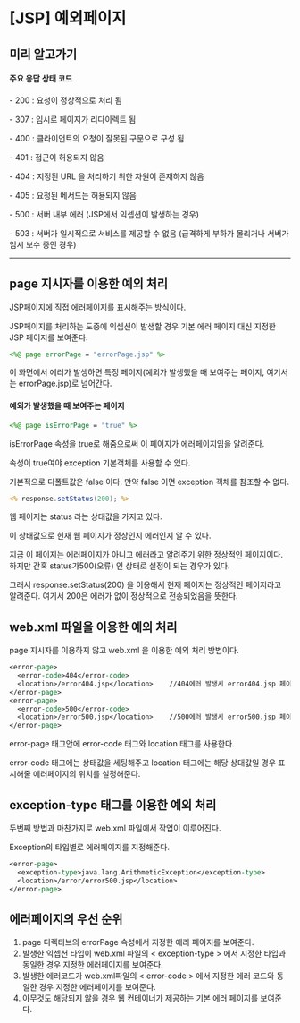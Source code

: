# [JSP] 예외페이지

## 미리 알고가기

#### 주요 응답 상태 코드

\- 200 : 요청이 정상적으로 처리 됨

\- 307 : 임시로 페이지가 리다이렉트 됨

\- 400 : 클라이언트의 요청이 잘못된 구문으로 구성 됨

\- 401 : 접근이 허용되지 않음

\- 404 : 지정된 URL 을 처리하기 위한 자원이 존재하지 않음

\- 405 : 요청된 메서드는 허용되지 않음

\- 500 : 서버 내부 에러 (JSP에서 익셉션이 발생하는 경우)
 
\- 503 : 서버가 일시적으로 서비스를 제공할 수 없음 (급격하게 부하가 몰리거나 서버가 임시 보수 중인 경우)



---



## page 지시자를 이용한 예외 처리

JSP페이지에 직접 에러페이지를 표시해주는 방식이다.

JSP페이지를 처리하는 도중에 익셉션이 발생할 경우 기본 에러 페이지 대신 지정한 JSP 페이지를 보여준다.

```Jsp
<%@ page errorPage = "errorPage.jsp" %>
```

이 화면에서 에러가 발생하면 특정 페이지(예외가 발생했을 때 보여주는 페이지, 여기서는 errorPage.jsp)로 넘어간다.



#### 예외가 발생했을 때 보여주는 페이지 

```Jsp
<%@ page isErrorPage = "true" %>
```

isErrorPage 속성을 true로 해줌으로써 이 페이지가 에러페이지임을 알려준다.

속성이 true여야 exception 기본객체를 사용할 수 있다.

기본적으로 디폴트값은 false 이다. 만약 false 이면 exception 객체를 참조할 수 없다.



```Jsp
<% response.setStatus(200); %>
```

웹 페이지는 status 라는 상태값을 가지고 있다.

이 상태값으로 현재 웹 페이지가 정상인지 에러인지 알 수 있다.



지금 이 페이지는 에러페이지가 아니고 에러라고 알려주기 위한 정상적인 페이지이다. 하지만 간혹 status가500(오류) 인 상태로 설정이 되는 경우가 있다. 

그래서 response.setStatus(200) 을 이용해서 현재 페이지는 정상적인 페이지라고 알려준다. 여기서 200은 에러가 없이 정상적으로 전송되었음을 뜻한다.





## web.xml 파일을 이용한 예외 처리

page 지시자를 이용하지 않고 web.xml 을 이용한 예외 처리 방법이다.

```jsp
<error-page>
  <error-code>404</error-code>   
  <location>/error404.jsp</location>    //404에러 발생시 error404.jsp 페이지로 이동
</error-page>
<error-page>
  <error-code>500</error-code>
  <location>/error500.jsp</location>    //500에러 발생시 error500.jsp 페이지로 이동
</error-page>
```

error-page 태그안에 error-code 태그와 location 태그를 사용한다.

error-code 태그에는 상태값을 세팅해주고 location 태그에는 해당 상대값일 경우 표시해줄 에러페이지의 위치를 설정해준다.





## exception-type 태그를 이용한 예외 처리

두번째 방법과 마찬가지로 web.xml 파일에서 작업이 이루어진다.

Exception의 타입별로 에러페이지를 지정해준다.

```jsp
<error-page>
  <exception-type>java.lang.ArithmeticException</exception-type>
  <location>/error/error500.jsp</location>
</error-page>
```





## 에러페이지의 우선 순위

1. page 디렉티브의 errorPage 속성에서 지정한 에러 페이지를 보여준다.
2. 발생한 익셉션 타입이 web.xml 파일의 < exception-type > 에서 지정한 타입과 동일한 경우 지정한 에러페이지를 보여준다.
3. 발생한 에러코드가 web.xml파일의 < error-code > 에서 지정한 에러 코드와 동일한 경우 지정한 에러페이지를 보여준다.
4. 아무것도 해당되지 않을 경우 웹 컨테이너가 제공하는 기본 에러 페이지를 보여준다. 
